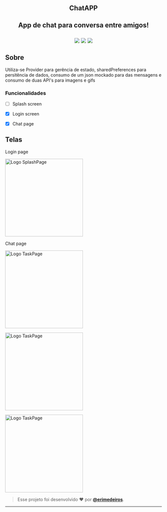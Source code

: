 <h2 align="center"> ChatAPP </h2>  

<h2 align="center"> App de chat para conversa entre amigos! </br></br> 

<img src="https://img.shields.io/badge/dart-C.svg?style=for-the-badge&logo=dart&color=152030">
<img src="https://img.shields.io/badge/flutter-C.svg?style=for-the-badge&logo=flutter&color=0468D7"> 
<img src="https://img.shields.io/badge/Visual%20Studio%20Code-%23323330.svg?style=for-the-badge&logo=visual-studio-code&logoColor=FFFFFF&color=2F74C0">   </h2>

<h2> Sobre </h2>
<p >
  Utiliza-se Provider para gerência de estado, sharedPreferences para persitência de dados, consumo de um json mockado para das mensagens e consumo de duas API's para imagens e gifs
</p>  

### Funcionalidades

- [ ] Splash screen
- [x] Login screen
- [x] Chat page


<h2> Telas </h2>  
<p> Login page </p> 
<img src="![Screenshot_1669947523](https://user-images.githubusercontent.com/73318684/205200884-5b0a3ad5-5a8a-48aa-93d3-cd4107b118e6.png)
" width="250" alt="Logo SplashPage"/>   

<p> Chat page </p>     
<img src="![Screenshot_1669947530](https://user-images.githubusercontent.com/73318684/205200913-5aa10dbe-ce21-4644-89a9-beb8c4d5bf4d.png)
" width="250" alt="Logo TaskPage"/> 


<img src="![Screenshot_1669947572](https://user-images.githubusercontent.com/73318684/205200936-56780827-711e-483d-8e61-365808f81cd4.png)
" width="250" alt="Logo TaskPage"/> 


<img src="![Screenshot_1669947613](https://user-images.githubusercontent.com/73318684/205200957-bf3548e0-a5b7-45c1-a05e-9e0823afbcd4.png)
" width="250" alt="Logo TaskPage"/> 



   
   >Esse projeto foi desenvolvido ❤️ por **[@erimedeiros](https://www.linkedin.com/in/erimedeiros/)**.<br> 

   ---
  


  
